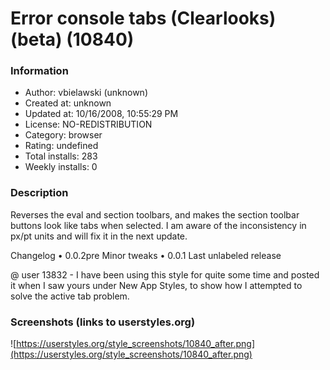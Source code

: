 # Error console tabs (Clearlooks) (beta) (10840)

### Information
- Author: vbielawski (unknown)
- Created at: unknown
- Updated at: 10/16/2008, 10:55:29 PM
- License: NO-REDISTRIBUTION
- Category: browser
- Rating: undefined
- Total installs: 283
- Weekly installs: 0


### Description
Reverses the eval and section toolbars, and makes the section toolbar buttons look like tabs when selected.
I am aware of the inconsistency in px/pt units and will fix it in the next update.

Changelog
• 0.0.2pre Minor tweaks
• 0.0.1 Last unlabeled release

@ user 13832 - I have been using this style for quite some time and posted it when I saw yours under New App Styles, to show how I attempted to solve the active tab problem.


### Screenshots (links to userstyles.org)
![https://userstyles.org/style_screenshots/10840_after.png](https://userstyles.org/style_screenshots/10840_after.png)


